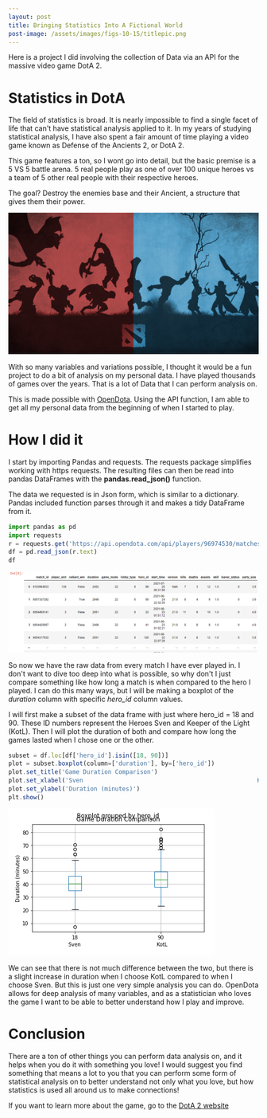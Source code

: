 ```yaml
---
layout: post
title: Bringing Statistics Into A Fictional World
post-image: /assets/images/figs-10-15/titlepic.png
---
```



Here is a project I did involving the collection of Data via an API for the massive video game DotA 2.

# Statistics in DotA

The field of statistics is broad. It is nearly impossible to find a single facet of life that can't have statistical analysis applied to it.
In my years of studying statistical analysis, I have also spent a fair amount of time playing a video game known as Defense of the Ancients 2, or DotA 2.

This game features a ton, so I wont go into detail, but the basic premise is a 5 VS 5 battle arena. 5 real people play as one of over 100 unique heroes vs a team of 5 other real people with their respective heroes.

The goal? Destroy the enemies base and their Ancient, a structure that gives them their power.

![dotaart](/assets/images/figs-10-15/dotaexample.png)

With so many variables and variations possible, I thought it would be a fun project to do a bit of analysis on my personal data. I have played thousands of games over the years. That is a lot of Data that I can perform analysis on.

This is made possible with [OpenDota](opendota.com). Using the API function, I am able to get all my personal data from the beginning of when I started to play.

# How I did it

I start by importing Pandas and requests. The requests package simplifies working with https requests. The resulting files can then be read into pandas DataFrames with the **pandas.read_json()** function.

The data we requested is in Json form, which is similar to a dictionary. Pandas included function parses through it and makes a tidy DataFrame from it.


```javascript
import pandas as pd
import requests
r = requests.get('https://api.opendota.com/api/players/96974530/matches')
df = pd.read_json(r.text)
df
```

![df1](/assets/images/figs-10-15/df1.png)

So now we have the raw data from every match I have ever played in. I don't want to dive too deep into what is possible, so why don't I just compare something like how long a match is when compared to the hero I played. I can do this many ways, but I will be making a boxplot of the *duration* column with specific *hero_id* column values.

I will first make a subset of the data frame with just where hero_id = 18 and 90. These ID numbers represent the Heroes Sven and Keeper of the Light (KotL). Then I will plot the duration of both and compare how long the games lasted when I chose one or the other.

```javascript
subset = df.loc[df['hero_id'].isin([18, 90])]
plot = subset.boxplot(column=['duration'], by=['hero_id'])
plot.set_title('Game Duration Comparison')
plot.set_xlabel('Sven                                                 KotL')
plot.set_ylabel('Duration (minutes)')
plt.show()
```

![boxplot](/assets/images/figs-10-15/boxplot.png)

We can see that there is not much difference between the two, but there is a slight increase in duration when I choose KotL compared to when I choose Sven. But this is just one very simple analysis you can do. OpenDota allows for deep analysis of many variables, and as a statistician who loves the game I want to be able to better understand how I play and improve.

# Conclusion

There are a ton of other things you can perform data analysis on, and it helps when you do it with something you love! I would suggest you find something that means a lot to you that you can perform some form of statistical analysis on to better understand not only what you love, but how statistics is used all around us to make connections!

If you want to learn more about the game, go to the [DotA 2 website](dota2.com/home)